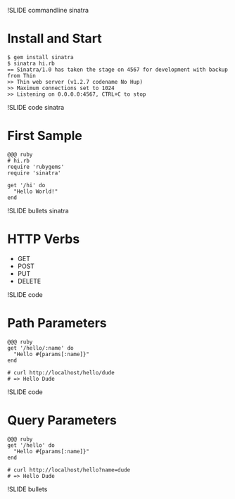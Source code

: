 !SLIDE commandline sinatra

# Install and Start #

    $ gem install sinatra
    $ sinatra hi.rb
    == Sinatra/1.0 has taken the stage on 4567 for development with backup from Thin
    >> Thin web server (v1.2.7 codename No Hup)
    >> Maximum connections set to 1024
    >> Listening on 0.0.0.0:4567, CTRL+C to stop

!SLIDE code sinatra
# First Sample #

    @@@ ruby
    # hi.rb
    require 'rubygems'
    require 'sinatra'

    get '/hi' do
      "Hello World!"
    end

!SLIDE bullets sinatra

# HTTP Verbs

* GET
* POST
* PUT
* DELETE

!SLIDE code

# Path Parameters

    @@@ ruby
    get '/hello/:name' do
      "Hello #{params[:name]}"
    end

    # curl http://localhost/hello/dude
    # => Hello Dude


!SLIDE code

# Query Parameters

    @@@ ruby
    get '/hello' do
      "Hello #{params[:name]}"
    end

    # curl http://localhost/hello?name=dude
    # => Hello Dude

!SLIDE bullets
# 

